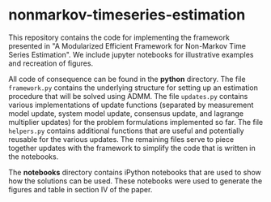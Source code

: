 # nonmarkov-timeseries-estimation

This repository contains the code for implementing the framework presented in "A Modularized Efficient Framework for Non-Markov Time Series Estimation". We include jupyter notebooks for illustrative examples and recreation of figures.

All code of consequence can be found in the **python** directory. The file `framework.py` contains the underlying structure for setting up an estimation procedure that will be solved using ADMM. The file `updates.py` contains various implementations of update functions (separated by measurement model update, system model update, consensus update, and lagrange multiplier updates) for the problem formulations implemented so far. The file `helpers.py` contains additional functions that are useful and potentially reusable for the various updates. The remaining files serve to piece together updates with the framework to simplify the code that is written in the notebooks.

The **notebooks** directory contains iPython notebooks that are used to show how the solutions can be used. These notebooks were used to generate the figures and table in section IV of the paper.